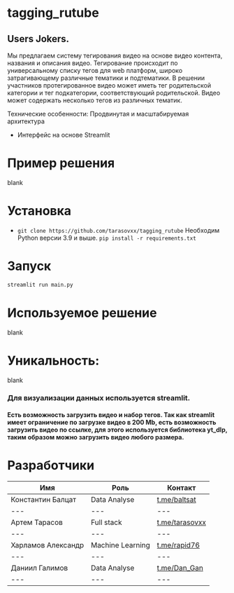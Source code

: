 # tagging_rutube
## Users Jokers.

Мы предлагаем систему тегирования видео на основе видео контента, названия и описания видео. Тегирование происходит по универсальному списку тегов для web платформ, широко затрагивающему различные тематики и подтематики. В решении участников протегированное видео может иметь тег родительской категории и тег подкатегории, соответствующий родительской. Видео может содержать несколько тегов из различных тематик.
 

Технические особенности:
Продвинутая и масштабируемая архитектура
- Интерфейс на основе Streamlit

# Пример решения
blank

# Установка
- `git clone https://github.com/tarasovxx/tagging_rutube`
Необходим Python версии 3.9 и выше.
`pip install -r requirements.txt`
# Запуск
```bash
streamlit run main.py
```

# Используемое решение
blank

# Уникальность:
blank

### Для визуализации данных используется streamlit. 

#### Есть возможность загрузить видео и набор тегов. Так как streamlit имеет ограничение по загрузке видео в 200 Mb, есть возможность загрузить видео по ссылке, для этого используется библиотека yt_dlp, таким образом можно загрузить видео любого размера.


# Разработчики
| Имя                | Роль           | Контакт                                  |
|--------------------|----------------|------------------------------------------|
| Константин Балцат  | Data Analyse | [t.me/baltsat](https://t.me/baltsat)     |
| ---                | ---            | ---                                      |
| Артем Тарасов      | Full stack | [t.me/tarasovxx](https://t.me/tarasovxx) |
| ---                | ---            | ---                                      |
| Харламов Александр | Machine Learning | [t.me/rapid76](https://t.me/@Wignorbo)     |
| ---                | ---            | ---                                      |
| Даниил Галимов     | Data Analyse | [t.me/Dan_Gan](https://t.me/Dan_Gan)     |
| ---                | ---            | ---                                      |